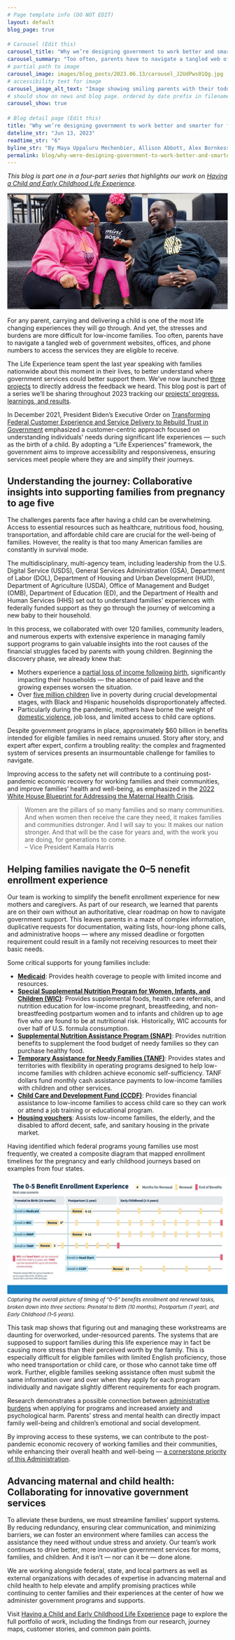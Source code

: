 ```yaml
---
# Page template info (DO NOT EDIT)
layout: default
blog_page: true

# Carousel (Edit this)
carousel_title: "Why we’re designing government to work better and smarter for families"
carousel_summary: "Too often, parents have to navigate a tangled web of government websites, offices, and phone numbers to access the services they are eligible to receive."
# partial path to image
carousel_image: images/blog_posts/2023.06.13/carousel_J2UdPws01Qg.jpg
# accessibility text for image
carousel_image_alt_text: "Image showing smiling parents with their toddler"
# should show on news and blog page. ordered by date prefix in filename
carousel_show: true

# Blog detail page (Edit this)
title: "Why we’re designing government to work better and smarter for families"
dateline_str: "Jun 13, 2023"
readtime_str: "6"
byline_str: "By Maya Uppaluru Mechenbier, Allison Abbott, Alex Bornkessel, Alana Buroff, and Phoebe Brauer"
permalink: blog/why-were-designing-government-to-work-better-and-smarter-for-families
---
```


_This blog is part one in a four-part series that highlights our work on [Having a Child and Early Childhood Life Experience](https://www.performance.gov/cx/life-experiences/having-a-child-and-early-childhood-for-low-income-families/)._

![Photograph of a mother and father sitting with their young daughter. The daughter is touching their mother's nose while the father is looking on smiling.](/images/blog_posts/2023.06.13/1_RT16Pg-gTQ_J2UdPws01Qg.jpg)

For any parent, carrying and delivering a child is one of the most life changing experiences they will go through. And
yet, the stresses and burdens are more difficult for low-income families. Too often, parents have to navigate a tangled
web of government websites, offices, and phone numbers to access the services they are eligible to receive.

The Life Experience team spent the last year speaking with families nationwide about this moment in their lives, to
better understand where government services could better support them. We’ve now launched [three projects](https://www.performance.gov/cx/life-experiences/having-a-child-and-early-childhood-for-low-income-families/) to directly address the feedback we heard. This blog post is part of a series we’ll be sharing throughout 2023 tracking our [projects’ progress, learnings, and results](https://www.performance.gov/pma/cx/strategy/2/).

In December 2021, President Biden’s Executive Order on [Transforming Federal Customer Experience and Service Delivery to Rebuild Trust in Government](https://www.whitehouse.gov/briefing-room/presidential-actions/2021/12/13/executive-order-on-transforming-federal-customer-experience-and-service-delivery-to-rebuild-trust-in-government/)
emphasized a customer-centric approach focused on understanding individuals’ needs during significant life experiences — such as the birth of a child. By adopting a “Life Experiences” framework, the government aims to improve accessibility and responsiveness, ensuring services meet people where they are and simplify their journeys.

## Understanding the journey: Collaborative insights into supporting families from pregnancy to age five

The challenges parents face after having a child can be overwhelming. Access to essential resources such as healthcare,
nutritious food, housing, transportation, and affordable child care are crucial for the well-being of families. However, the reality is that too many American families are constantly in survival mode.

The multidisciplinary, multi-agency team, including leadership from the U.S. Digital Service (USDS), General Services
Administration (GSA), Department of Labor (DOL), Department of Housing and Urban Development (HUD), Department of
Agriculture (USDA), Office of Management and Budget (OMB), Department of Education (ED), and the Department of Health
and Human Services (HHS) set out to understand families’ experiences with federally funded support as they go through
the journey of welcoming a new baby to their household.

In this process, we collaborated with over 120 families, community leaders, and numerous experts with extensive
experience in managing family support programs to gain valuable insights into the root causes of the financial struggles faced by parents with young children. Beginning the discovery phase, we already knew that:

- Mothers experience
  a [partial loss of income following birth](https://www.census.gov/library/stories/2020/06/cost-of-motherhood-on-womens-employment-and-earnings.html),
  significantly impacting their households — the absence of paid leave and the growing expenses worsen the situation.
- Over [five million children](https://www.census.gov/library/stories/2022/09/record-drop-in-child-poverty.html) live
  in poverty during crucial developmental stages, with Black and Hispanic households disproportionately affected.
- Particularly during the pandemic, mothers have borne the weight
  of [domestic violence](https://www.sciencedirect.com/science/article/pii/S0735675720303077), job loss, and limited
  access to child care options.

Despite government programs in place, approximately $60 billion in benefits intended for eligible families in need
remains unused. Story after story, and expert after expert, confirm a troubling reality: the complex and fragmented
system of services presents an insurmountable challenge for families to navigate.

Improving access to the safety net will contribute to a continuing post-pandemic economic recovery for working families
and their communities, and improve families’ health and well-being, as emphasized in the [2022 White House Blueprint for Addressing the Maternal Health Crisis](https://www.whitehouse.gov/wp-content/uploads/2022/06/Maternal-Health-Blueprint.pdf).

<blockquote class="pullquote" markdown="1">
  Women are the pillars of so many families and so many communities. And when women then receive the care they need, it makes families and communities dstronger. And I will say to you: It makes our nation stronger. And that will be the case for years and, with the work you are doing, for generations to come.
  <footer>– Vice President Kamala Harris</footer>
</blockquote>

## Helping families navigate the 0–5 nenefit enrollment experience

Our team is working to simplify the benefit enrollment experience for new mothers and caregivers. As part of our
research, we learned that parents are on their own without an authoritative, clear roadmap on how to navigate government support. This leaves parents in a maze of complex information, duplicative requests for documentation, waiting lists, hour-long phone calls, and administrative hoops — where any missed deadline or forgotten requirement could result in a family not receiving resources to meet their basic needs.

Some critical supports for young families include:

- [**Medicaid**](https://www.medicaid.gov/): Provides health coverage to people with limited income and resources.
- [**Special Supplemental Nutrition Program for Women, Infants, and Children (WIC)**](https://www.fns.usda.gov/wic):
  Provides supplemental foods, health care referrals, and nutrition education for low-income pregnant, breastfeeding, and non-breastfeeding postpartum women and to infants and children up to age five who are found to be at nutritional risk. Historically, WIC accounts for over half of U.S. formula consumption.
- [**Supplemental Nutrition Assistance Program (SNAP)**](https://www.fns.usda.gov/snap/supplemental-nutrition-assistance-program): Provides nutrition benefits to supplement the food budget of needy families so they can purchase healthy food.
- [**Temporary Assistance for Needy Families (TANF)**](https://www.acf.hhs.gov/ofa/programs/temporary-assistance-needy-families-tanf): Provides states and territories with flexibility in operating programs designed to help low-income families with children achieve economic self-sufficiency. TANF dollars fund monthly cash assistance payments to low-income families with children and other services.
- [**Child Care and Development Fund (CCDF)**](https://www.acf.hhs.gov/occ): Provides financial assistance to low-income families to access child care so they can work or attend a job training or educational program.
- [**Housing vouchers**](https://www.hud.gov/topics/housing_choice_voucher_program_section_8): Assists low-income
  families, the elderly, and the disabled to afford decent, safe, and sanitary housing in the private market.

Having identified which federal programs young families use most frequently, we created a composite diagram that mapped
enrollment timelines for the pregnancy and early childhood journeys based on examples from four states.

![An image of a task map that captures the overall timing of the “0–5” benefits enrollment and renewal experience. Tasks are broken down into three sections: Prenatal to Birth (10 months), Postpartum (1 year), and Early Childhood (1–5 years).](/images/blog_posts/2023.06.13/1_A0kl-uERtImLQ2Y-FpAWxQ.jpg)
<small>_Capturing the overall picture of timing of “0–5” benefits enrollment and renewal tasks, broken down into three
sections: Prenatal to Birth (10 months), Postpartum (1 year), and Early Childhood (1–5 years)._</small>

This task map shows that figuring out and managing these workstreams are daunting for overworked, under-resourced
parents. The systems that are supposed to support families during this life experience may in fact be causing more
stress than their perceived worth by the family. This is especially difficult for eligible families with limited English proficiency, those who need transportation or child care, or those who cannot take time off work. Further, eligible families seeking assistance often must submit the same information over and over when they apply for each program individually and navigate slightly different requirements for each program.

Research demonstrates a possible connection between [administrative burdens](https://www.healthaffairs.org/do/10.1377/hpb20200904.405159/) when applying for programs and increased anxiety and psychological harm. Parents’ stress and mental health can directly impact family well-being and children’s emotional and social development.

By improving access to these systems, we can contribute to the post-pandemic economic recovery of working families and
their communities, while enhancing their overall health and well-being — [a cornerstone priority of this Administration](https://www.whitehouse.gov/wp-content/uploads/2022/06/Maternal-Health-Blueprint.pdf).

## Advancing maternal and child health: Collaborating for innovative government services

To alleviate these burdens, we must streamline families’ support systems. By reducing redundancy, ensuring clear
communication, and minimizing barriers, we can foster an environment where families can access the assistance they need
without undue stress and anxiety. Our team’s work continues to drive better, more innovative government services for
moms, families, and children. And it isn’t — nor can it be — done alone.

We are working alongside federal, state, and local partners as well as external organizations with decades of expertise
in advancing maternal and child health to help elevate and amplify promising practices while continuing to center
families and their experiences at the center of how we administer government programs and supports.

Visit [Having a Child and Early Childhood Life Experience](https://www.performance.gov/cx/life-experiences/having-a-child-and-early-childhood-for-low-income-families/)
page to explore the full portfolio of work, including the findings from our research, journey maps, customer stories,
and common pain points.
